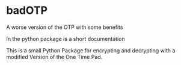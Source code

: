 # badOTP
A worse version of the OTP with some benefits 


In the python package is a short documentation


This is a small Python Package for encrypting and decrypting with a modified Version of the One Time Pad.
